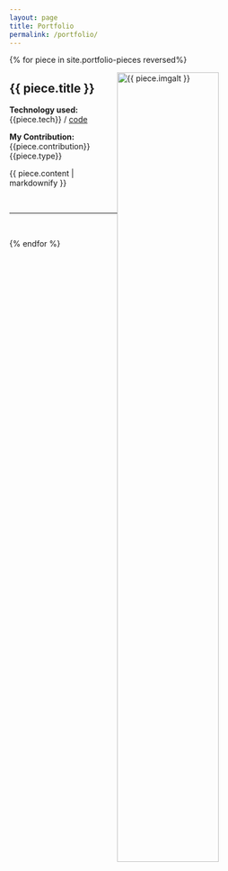 ```yaml
---
layout: page
title: Portfolio
permalink: /portfolio/
---
```

{% for piece in site.portfolio-pieces reversed%}

  <img src = "{{ piece.img }}" alt = "{{ piece.imgalt }}" class="img-responsive" style="height: 60%; float: right; margin-right: 10px;" />

  <h2>{{ piece.title }} </h2>

  <p><b>Technology used: </b>{{piece.tech}} / <a href="{{ piece.code }}">code</a></p>
  

  <p><b>My Contribution: </b>{{piece.contribution}} {{piece.type}}</p>
  <p>{{ piece.content | markdownify }}</p>
  <br/>
  <hr>
  <br/>
  
{% endfor %}
